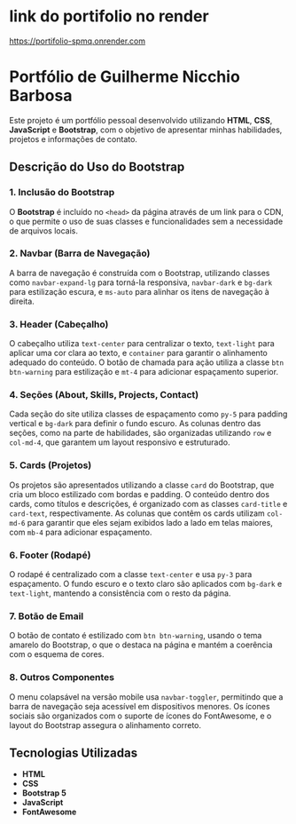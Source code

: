 # link do portifolio no render
https://portifolio-spmq.onrender.com

# Portfólio de Guilherme Nicchio Barbosa

Este projeto é um portfólio pessoal desenvolvido utilizando **HTML**, **CSS**, **JavaScript** e **Bootstrap**, com o objetivo de apresentar minhas habilidades, projetos e informações de contato.

## Descrição do Uso do Bootstrap

### 1. Inclusão do Bootstrap
O **Bootstrap** é incluído no `<head>` da página através de um link para o CDN, o que permite o uso de suas classes e funcionalidades sem a necessidade de arquivos locais.

### 2. Navbar (Barra de Navegação)
A barra de navegação é construída com o Bootstrap, utilizando classes como `navbar-expand-lg` para torná-la responsiva, `navbar-dark` e `bg-dark` para estilização escura, e `ms-auto` para alinhar os itens de navegação à direita.

### 3. Header (Cabeçalho)
O cabeçalho utiliza `text-center` para centralizar o texto, `text-light` para aplicar uma cor clara ao texto, e `container` para garantir o alinhamento adequado do conteúdo. O botão de chamada para ação utiliza a classe `btn btn-warning` para estilização e `mt-4` para adicionar espaçamento superior.

### 4. Seções (About, Skills, Projects, Contact)
Cada seção do site utiliza classes de espaçamento como `py-5` para padding vertical e `bg-dark` para definir o fundo escuro. As colunas dentro das seções, como na parte de habilidades, são organizadas utilizando `row` e `col-md-4`, que garantem um layout responsivo e estruturado.

### 5. Cards (Projetos)
Os projetos são apresentados utilizando a classe `card` do Bootstrap, que cria um bloco estilizado com bordas e padding. O conteúdo dentro dos cards, como títulos e descrições, é organizado com as classes `card-title` e `card-text`, respectivamente. As colunas que contêm os cards utilizam `col-md-6` para garantir que eles sejam exibidos lado a lado em telas maiores, com `mb-4` para adicionar espaçamento.

### 6. Footer (Rodapé)
O rodapé é centralizado com a classe `text-center` e usa `py-3` para espaçamento. O fundo escuro e o texto claro são aplicados com `bg-dark` e `text-light`, mantendo a consistência com o resto da página.

### 7. Botão de Email
O botão de contato é estilizado com `btn btn-warning`, usando o tema amarelo do Bootstrap, o que o destaca na página e mantém a coerência com o esquema de cores.

### 8. Outros Componentes
O menu colapsável na versão mobile usa `navbar-toggler`, permitindo que a barra de navegação seja acessível em dispositivos menores. Os ícones sociais são organizados com o suporte de ícones do FontAwesome, e o layout do Bootstrap assegura o alinhamento correto.

## Tecnologias Utilizadas
- **HTML**
- **CSS**
- **Bootstrap 5**
- **JavaScript**
- **FontAwesome**



